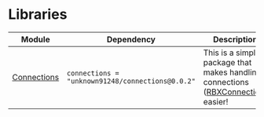# Libraries

| Module | Dependency | Description |
| -- | -- | -- |
| [Connections](https://unknown91248.github.io/Libraries/api/Connections) | `connections = "unknown91248/connections@0.0.2"` | This is a simple package that makes handling connections ([RBXConnection](https://create.roblox.com/docs/reference/engine/datatypes/RBXScriptConnection)) easier! |